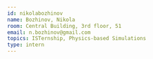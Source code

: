 ```yaml
---
id: nikolabozhinov
name: Bozhinov, Nikola
room: Central Building, 3rd floor, 51
email: n.bozhinov@gmail.com
topics: ISTernship, Physics-based Simulations
type: intern
---
```

